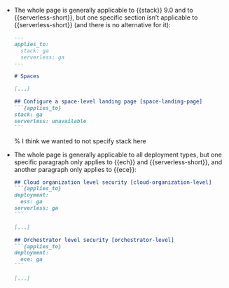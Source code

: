 * The whole page is generally applicable to {{stack}} 9.0 and to {{serverless-short}}, but one specific section isn’t applicable to {{serverless-short}} (and there is no alternative for it):

    ````markdown
    --- 
    applies_to:
      stack: ga
      serverless: ga
    ---

    # Spaces

    [...]

    ## Configure a space-level landing page [space-landing-page]
    ```{applies_to}
    stack: ga
    serverless: unavailable
    ```
    ````
    % I think we wanted to not specify stack here

* The whole page is generally applicable to all deployment types, but one specific paragraph only applies to {{ech}} and {{serverless-short}}, and another paragraph only applies to {{ece}}:

  ````md
  ## Cloud organization level security [cloud-organization-level]
  ```{applies_to}
  deployment:
    ess: ga
  serverless: ga
  ```

  [...]

  ## Orchestrator level security [orchestrator-level]
  ```{applies_to}
  deployment:
    ece: ga
  ```

  [...]
  ````